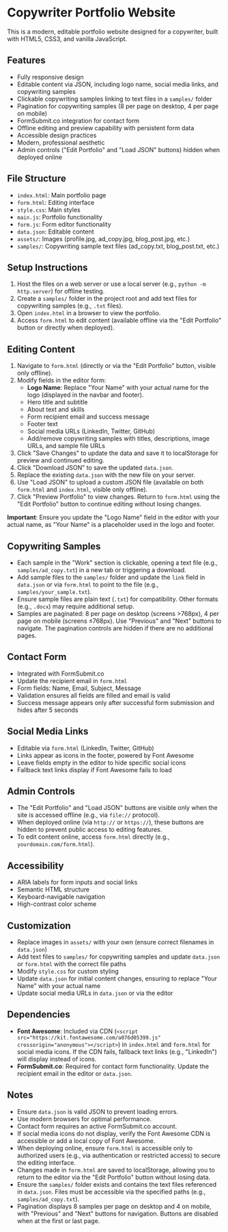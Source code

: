 # Copywriter Portfolio Website

This is a modern, editable portfolio website designed for a copywriter, built with HTML5, CSS3, and vanilla JavaScript.

## Features
- Fully responsive design
- Editable content via JSON, including logo name, social media links, and copywriting samples
- Clickable copywriting samples linking to text files in a `samples/` folder
- Pagination for copywriting samples (8 per page on desktop, 4 per page on mobile)
- FormSubmit.co integration for contact form
- Offline editing and preview capability with persistent form data
- Accessible design practices
- Modern, professional aesthetic
- Admin controls ("Edit Portfolio" and "Load JSON" buttons) hidden when deployed online

## File Structure
- `index.html`: Main portfolio page
- `form.html`: Editing interface
- `style.css`: Main styles
- `main.js`: Portfolio functionality
- `form.js`: Form editor functionality
- `data.json`: Editable content
- `assets/`: Images (profile.jpg, ad_copy.jpg, blog_post.jpg, etc.)
- `samples/`: Copywriting sample text files (ad_copy.txt, blog_post.txt, etc.)

## Setup Instructions
1. Host the files on a web server or use a local server (e.g., `python -m http.server`) for offline testing.
2. Create a `samples/` folder in the project root and add text files for copywriting samples (e.g., `.txt` files).
3. Open `index.html` in a browser to view the portfolio.
4. Access `form.html` to edit content (available offline via the "Edit Portfolio" button or directly when deployed).

## Editing Content
1. Navigate to `form.html` (directly or via the "Edit Portfolio" button, visible only offline).
2. Modify fields in the editor form:
   - **Logo Name**: Replace "Your Name" with your actual name for the logo (displayed in the navbar and footer).
   - Hero title and subtitle
   - About text and skills
   - Form recipient email and success message
   - Footer text
   - Social media URLs (LinkedIn, Twitter, GitHub)
   - Add/remove copywriting samples with titles, descriptions, image URLs, and sample file URLs
3. Click "Save Changes" to update the data and save it to localStorage for preview and continued editing.
4. Click "Download JSON" to save the updated `data.json`.
5. Replace the existing `data.json` with the new file on your server.
6. Use "Load JSON" to upload a custom JSON file (available on both `form.html` and `index.html`, visible only offline).
7. Click "Preview Portfolio" to view changes. Return to `form.html` using the "Edit Portfolio" button to continue editing without losing changes.

**Important**: Ensure you update the "Logo Name" field in the editor with your actual name, as "Your Name" is a placeholder used in the logo and footer.

## Copywriting Samples
- Each sample in the "Work" section is clickable, opening a text file (e.g., `samples/ad_copy.txt`) in a new tab or triggering a download.
- Add sample files to the `samples/` folder and update the `link` field in `data.json` or via `form.html` to point to the file (e.g., `samples/your_sample.txt`).
- Ensure sample files are plain text (`.txt`) for compatibility. Other formats (e.g., `.docx`) may require additional setup.
- Samples are paginated: 8 per page on desktop (screens >768px), 4 per page on mobile (screens ≤768px). Use "Previous" and "Next" buttons to navigate. The pagination controls are hidden if there are no additional pages.

## Contact Form
- Integrated with FormSubmit.co
- Update the recipient email in `form.html`
- Form fields: Name, Email, Subject, Message
- Validation ensures all fields are filled and email is valid
- Success message appears only after successful form submission and hides after 5 seconds

## Social Media Links
- Editable via `form.html` (LinkedIn, Twitter, GitHub)
- Links appear as icons in the footer, powered by Font Awesome
- Leave fields empty in the editor to hide specific social icons
- Fallback text links display if Font Awesome fails to load

## Admin Controls
- The "Edit Portfolio" and "Load JSON" buttons are visible only when the site is accessed offline (e.g., via `file://` protocol).
- When deployed online (via `http://` or `https://`), these buttons are hidden to prevent public access to editing features.
- To edit content online, access `form.html` directly (e.g., `yourdomain.com/form.html`).

## Accessibility
- ARIA labels for form inputs and social links
- Semantic HTML structure
- Keyboard-navigable navigation
- High-contrast color scheme

## Customization
- Replace images in `assets/` with your own (ensure correct filenames in `data.json`)
- Add text files to `samples/` for copywriting samples and update `data.json` or `form.html` with the correct file paths
- Modify `style.css` for custom styling
- Update `data.json` for initial content changes, ensuring to replace "Your Name" with your actual name
- Update social media URLs in `data.json` or via the editor

## Dependencies
- **Font Awesome**: Included via CDN (`<script src="https://kit.fontawesome.com/a076d05399.js" crossorigin="anonymous"></script>`) in `index.html` and `form.html` for social media icons. If the CDN fails, fallback text links (e.g., "LinkedIn") will display instead of icons.
- **FormSubmit.co**: Required for contact form functionality. Update the recipient email in the editor or `data.json`.

## Notes
- Ensure `data.json` is valid JSON to prevent loading errors.
- Use modern browsers for optimal performance.
- Contact form requires an active FormSubmit.co account.
- If social media icons do not display, verify the Font Awesome CDN is accessible or add a local copy of Font Awesome.
- When deploying online, ensure `form.html` is accessible only to authorized users (e.g., via authentication or restricted access) to secure the editing interface.
- Changes made in `form.html` are saved to localStorage, allowing you to return to the editor via the "Edit Portfolio" button without losing data.
- Ensure the `samples/` folder exists and contains the text files referenced in `data.json`. Files must be accessible via the specified paths (e.g., `samples/ad_copy.txt`).
- Pagination displays 8 samples per page on desktop and 4 on mobile, with "Previous" and "Next" buttons for navigation. Buttons are disabled when at the first or last page.